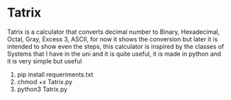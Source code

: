# Tatrix
Tatrix is ​​a calculator that converts decimal number to Binary, Hexadecimal, Octal, Gray, Excess 3, ASCII, for now it shows the conversion but later it is intended to show even the steps, this calculator is inspired by the classes of Systems that I have in the uni and it is quite useful, it is made in python and it is very simple but useful
1. pip install requeriments.txt
2. chmod +x Tatrix.py
3. python3 Tatrix.py
